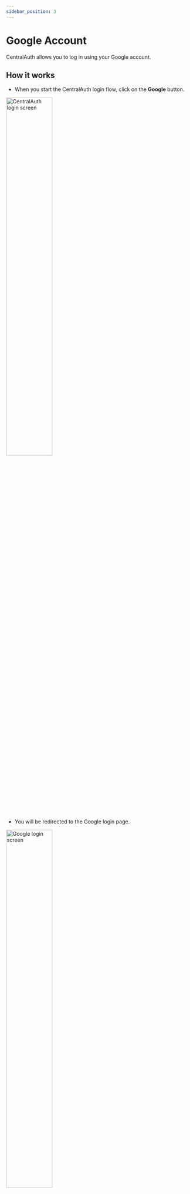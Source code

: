 ```yaml
---
sidebar_position: 3
---
```


# Google Account

CentralAuth allows you to log in using your Google account. 

## How it works

- When you start the CentralAuth login flow, click on the **Google** button.

<img src="/img/LoginScreen.png" alt="CentralAuth login screen" width="50%" height="50%" />

- You will be redirected to the Google login page.

<img src="/img/OAuthGoogle.png" alt="Google login screen" width="50%" height="50%" />

- Enter your Google credentials to log in.

- If you cancel the authentication flow at Google, you can start the process again by clicking on the **Google** button.

:::info
When you log in for the first time, Google will ask you to authorize CentralAuth to access your Google account information. CentralAuth will only access your email address for authentication purposes. Click on the **Continue** button to authorize CentralAuth. You only need to do this once.
:::
